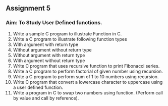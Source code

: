 ## Assignment 5
### Aim: To Study User Defined functions.
1. Write a sample C program to illustrate Function in C.
2. Write a C program to illustrate following function types
1. With argument with return type
2. Without argument without return type
3. Without argument with return type
4. With argument without return type
3. Write C program that uses recursive function to print Fibonacci series.
4. Write a C program to perform factorial of given number using recursion.
5. Write a C program to perform sum of 1 to 10 numbers using recursion.
6. Write C program that convert a lowercase character to uppercase using a
user defined function.
7. Write a program in C to swap two numbers using function. (Perform call by
value and call by reference).
